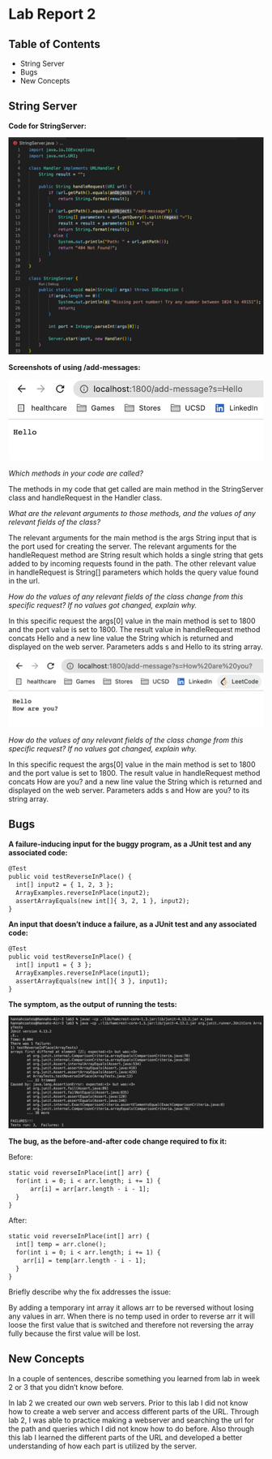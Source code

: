 Lab Report 2
==========


Table of Contents
--------------

* String Server
* Bugs
* New Concepts

String Server
--------

**Code for StringServer:**

![](./lab3-images/code.png)

**Screenshots of using /add-messages:**

![](./lab3-images/message.png)

_Which methods in your code are called?_

The methods in my code that get called are main method in the StringServer class and handleRequest in the Handler class.

_What are the relevant arguments to those methods, and the values of any relevant fields of the class?_

The relevant arguments for the main method is the args String input that is the port used for creating the server. The relevant arguments for the handleRequest method are String result which holds a single string that gets added to by incoming requests found in the path. The other relevant value in handleRequest is String[] parameters which holds the query value found in the url.

_How do the values of any relevant fields of the class change from this specific request? If no values got changed, explain why._

In this specific request the args[0] value in the main method is set to 1800 and the port value is set to 1800. The result value in handleRequest method concats Hello and a new line value the String which is returned and displayed on the web server. Parameters adds s and Hello to its string array.

![](./lab3-images/message1.png)

_How do the values of any relevant fields of the class change from this specific request? If no values got changed, explain why._

In this specific request the args[0] value in the main method is set to 1800 and the port value is set to 1800. The result value in handleRequest method concats How are you? and a new line value the String which is returned and displayed on the web server. Parameters adds s and How are you? to its string array.

Bugs
------

**A failure-inducing input for the buggy program, as a JUnit test and any associated code:**
````
@Test 
public void testReverseInPlace() {
  int[] input2 = { 1, 2, 3 };
  ArrayExamples.reverseInPlace(input2);
  assertArrayEquals(new int[]{ 3, 2, 1 }, input2);
}
````
**An input that doesn’t induce a failure, as a JUnit test and any associated code:**
````
@Test 
public void testReverseInPlace() {
  int[] input1 = { 3 };
  ArrayExamples.reverseInPlace(input1);
  assertArrayEquals(new int[]{ 3 }, input1);
}
````
**The symptom, as the output of running the tests:**

![](./lab3-images/error.png)

**The bug, as the before-and-after code change required to fix it:**

Before:
````
static void reverseInPlace(int[] arr) {
  for(int i = 0; i < arr.length; i += 1) {
      arr[i] = arr[arr.length - i - 1];
  }
}
````

After:
````
static void reverseInPlace(int[] arr) {
  int[] temp = arr.clone();
  for(int i = 0; i < arr.length; i += 1) {
    arr[i] = temp[arr.length - i - 1];
  }
}
````

Briefly describe why the fix addresses the issue:

By adding a temporary int array it allows arr to be reversed without losing any values in arr. When there is no temp used in order to reverse arr it will loose the first value that is switched and therefore not reversing the array fully because the first value will be lost.


New Concepts
------

In a couple of sentences, describe something you learned from lab in week 2 or 3 that you didn’t know before.

In lab 2 we created our own web servers. Prior to this lab I did not know how to create a web server and access different parts of the URL. Through lab 2, I was able to practice making a webserver and searching the url for the path and queries which I did not know how to do before. Also through this lab I learned the different parts of the URL and developed a better understanding of how each part is utilized by the server.
